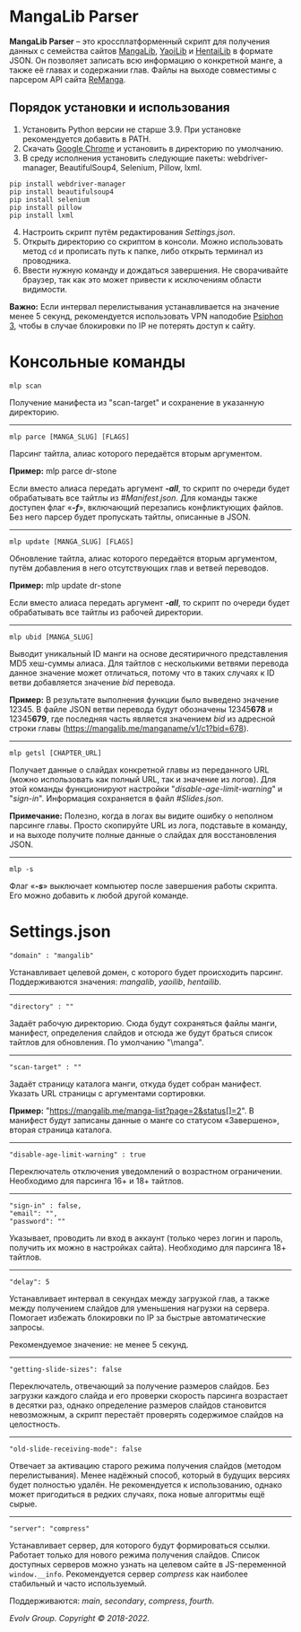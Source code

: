 # MangaLib Parser
**MangaLib Parser** – это кроссплатформенный скрипт для получения данных с семейства сайтов [MangaLib](https://mangalib.me/), [YaoiLib](https://yaoilib.me/) и [HentaiLib](https://hentailib.me/) в формате JSON. Он позволяет записать всю информацию о конкретной манге, а также её главах и содержании глав. Файлы на выходе совместимы с парсером API сайта [ReManga](https://remanga.org/).
## Порядок установки и использования
1. Установить Python версии не старше 3.9. При установке рекомендуется добавить в PATH.
2. Скачать [Google Chrome](https://www.google.by/intl/ru/chrome/) и установить в директорию по умолчанию.
3. В среду исполнения установить следующие пакеты: webdriver-manager, BeautifulSoup4, Selenium, Pillow, lxml.
```
pip install webdriver-manager
pip install beautifulsoup4
pip install selenium
pip install pillow
pip install lxml
```
4. Настроить скрипт путём редактирования *Settings.json*.
5. Открыть директорию со скриптом в консоли. Можно использовать метод `cd` и прописать путь к папке, либо открыть терминал из проводника.
6. Ввести нужную команду и дождаться завершения. Не сворачивайте браузер, так как это может привести к исключениям области видимости.

**Важно:** Если интервал перелистывания устанавливается на значение менее 5 секунд, рекомендуется использовать VPN наподобие [Psiphon 3](https://www.psiphon3.com/ug%40Latn/download.html), чтобы в случае блокировки по IP не потерять доступ к сайту. 
# Консольные команды
```
mlp scan
```
Получение манифеста из "scan-target" и сохранение в указанную директорию.
____
```
mlp parce [MANGA_SLUG] [FLAGS]
```
Парсинг тайтла, алиас которого передаётся вторым аргументом.

**Пример:** mlp parce dr-stone

Если вместо алиаса передать аргумент _**-all**_, то скрипт по очереди будет обрабатывать все тайтлы из *#Manifest.json*. Для команды также доступен флаг «_**-f**_», включающий перезапись конфликтующих файлов. Без него парсер будет пропускать тайтлы, описанные в JSON.
____
```
mlp update [MANGA_SLUG] [FLAGS]
```
Обновление тайтла, алиас которого передаётся вторым аргументом, путём добавления в него отсутствующих глав и ветвей переводов.

**Пример:** mlp update dr-stone

Если вместо алиаса передать аргумент _**-all**_, то скрипт по очереди будет обрабатывать все тайтлы из рабочей директории.
____
```
mlp ubid [MANGA_SLUG]
```
Выводит уникальный ID манги на основе десятиричного представления MD5 хеш-суммы алиаса. Для тайтлов с несколькими ветвями перевода данное значение может отличаться, потому что в таких случаях к ID ветви добавляется значение _bid_ перевода.

**Пример:** В результате выполнения функции было выведено значение 12345. В файле JSON ветви перевода будут обозначены 12345**678** и 12345**679**, где последняя часть является значением _bid_ из адресной строки главы (https://mangalib.me/manganame/v1/c1?bid=678).
____
```
mlp getsl [CHAPTER_URL]
```
Получает данные о слайдах конкретной главы из переданного URL (можно использовать как полный URL, так и значение из логов). Для этой команды функционируют настройки "_disable-age-limit-warning_" и "_sign-in_". Информация сохраняется в файл _#Slides.json_.

**Примечание:** Полезно, когда в логах вы видите ошибку о неполном парсинге главы. Просто скопируйте URL из лога, подставьте в команду, и на выходе получите полные данные о слайдах для восстановления JSON.
____
```
mlp -s
```
Флаг «_**-s**_» выключает компьютер после завершения работы скрипта. Его можно добавить к любой другой команде.

# Settings.json
```
"domain" : "mangalib"
```
Устанавливает целевой домен, с которого будет происходить парсинг. Поддерживаются значения: _mangalib_, _yaoilib_, _hentailib_.
____
```
"directory" : ""
```
Задаёт рабочую директорию. Сюда будут сохраняться файлы манги, манифест, определения слайдов и отсюда же будут браться список тайтлов для обновления. По умолчанию "\manga".
____
```
"scan-target" : ""
```
Задаёт страницу каталога манги, откуда будет собран манифест. Указать URL страницы с аргументами сортировки. 

**Пример:** "https://mangalib.me/manga-list?page=2&status[]=2". В манифест будут записаны данные о манге со статусом «Завершено», вторая страница каталога.
____
```
"disable-age-limit-warning" : true
```
Переключатель отключения уведомлений о возрастном ограничении. Необходимо для парсинга 16+ и 18+ тайтлов.
____
```
"sign-in" : false,
"email": "",
"password": ""
```
Указывает, проводить ли вход в аккаунт (только через логин и пароль, получить их можно в настройках сайта). Необходимо для парсинга 18+ тайтлов.
____
```
"delay": 5
```
Устанавливает интервал в секундах между загрузкой глав, а также между получением слайдов для уменьшения нагрузки на сервера. Помогает избежать блокировки по IP за быстрые автоматические запросы. 

Рекомендуемое значение: не менее 5 секунд.
____
```
"getting-slide-sizes": false
```
Переключатель, отвечающий за получение размеров слайдов. Без загрузки каждого слайда и его проверки скорость парсинга возрастает в десятки раз, однако определение размеров слайдов становится невозможным, а скрипт перестаёт проверять содержимое слайдов на целостность.
____
```
"old-slide-receiving-mode": false
```
Отвечает за активацию старого режима получения слайдов (методом перелистывания). Менее надёжный способ, который в будущих версиях будет полностью удалён. Не рекомендуется к использованию, однако может пригодиться в редких случаях, пока новые алгоритмы ещё сырые.
____
```
"server": "compress"
```
Устанавливает сервер, для которого будут формироваться ссылки. Работает только для нового режима получения слайдов. Список доступных серверов можно узнать на целевом сайте в JS-переменной `window.__info`. Рекомендуется сервер _compress_ как наиболее стабильный и часто используемый.

Поддерживаются: _main_, _secondary_, _compress_, _fourth_.

*Evolv Group. Copyright © 2018-2022.*
